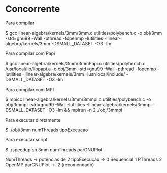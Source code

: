 # Concorrente

Para compilar

$ gcc linear-algebra/kernels/3mm/3mm.c utilities/polybench.c -o obj/3mm -std=gnu99 -Wall -pthread -fopenmp -Iutilities -Ilinear-algebra/kernels/3mm -DSMALL_DATASET -O3 -lm

Para compilar com Papi

$ gcc linear-algebra/kernels/3mm/3mmPapi.c utilities/polybench.c /usr/local/lib/libpapi.a -o obj/3mm -std=gnu99 -Wall -pthread -fopenmp -Iutilities -Ilinear-algebra/kernels/3mm -Iusr/local/include/ -DSMALL_DATASET -O3 -lm

Para compilar com MPI

$ mpicc linear-algebra/kernels/3mm/3mmpi.c utilities/polybench.c -o obj/3mmpi -std=gnu99 -Wall -Iutilities -Ilinear-algebra/kernels/3mmpi -DSMALL_DATASET -O3 -lm && mpirun -n 2 ./obj/3mmpi

Para executar diretamente

$ ./obj/3mm numThreads tipoExecucao

Para executar script

$ ./speedup.sh 3mm numThreads parGNUPlot

NumThreads   -> potências de 2
tipoExecução -> 0 Sequencial
                1 PThreads
                2 OpenMP
parGNUPlot   -> .2 (recomendado)


